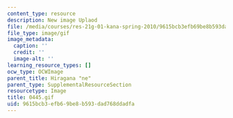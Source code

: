 ```yaml
---
content_type: resource
description: New image Uplaod
file: /media/courses/res-21g-01-kana-spring-2010/9615bcb3efb69be8b593dad768ddadfa_0445.gif
file_type: image/gif
image_metadata:
  caption: ''
  credit: ''
  image-alt: ''
learning_resource_types: []
ocw_type: OCWImage
parent_title: Hiragana "ne"
parent_type: SupplementalResourceSection
resourcetype: Image
title: 0445.gif
uid: 9615bcb3-efb6-9be8-b593-dad768ddadfa
---
```

